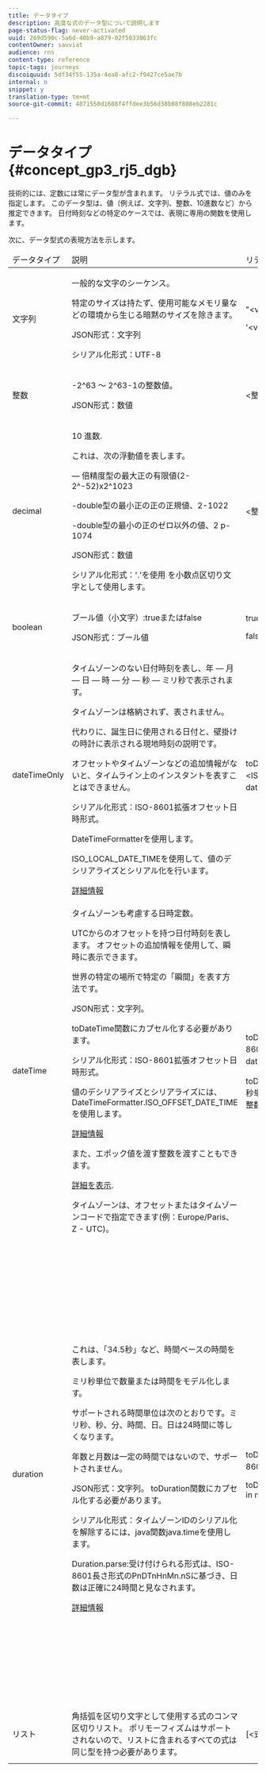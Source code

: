 ```yaml
---
title: データタイプ
description: 高度な式のデータ型について説明します
page-status-flag: never-activated
uuid: 269d590c-5a6d-40b9-a879-02f5033863fc
contentOwner: sauviat
audience: rns
content-type: reference
topic-tags: journeys
discoiquuid: 5df34f55-135a-4ea8-afc2-f9427ce5ae7b
internal: n
snippet: y
translation-type: tm+mt
source-git-commit: 4871550d1608f4ffdee3b56d38b08f808eb2281c

---
```



# データタイプ {#concept_gp3_rj5_dgb}

技術的には、定数には常にデータ型が含まれます。 リテラル式では、値のみを指定します。 このデータ型は、値（例えば、文字列、整数、10進数など）から推定できます。 日付時刻などの特定のケースでは、表現に専用の関数を使用します。

次に、データ型式の表現方法を示します。

<table>
    <thead>
        <tr>
        <td>データタイプ</td>
        <td>説明</td>
        <td>リテラル表現</td>
        <td>例</td>
        </tr>
    </thead>
    <tbody>
    <tr>
        <td>文字列</td>
        <td><p>一般的な文字のシーケンス。</p><p>特定のサイズは持たず、使用可能なメモリ量などの環境から生じる暗黙のサイズを除きます。</p><p>JSON形式：文字列</p><p>シリアル化形式：UTF-8</p></td>
        <td><p>"&lt;value&gt;"</p><p>'&lt;value&gt;'</p></td>
        <td><p><pre>"hello world"</pre></p><p><pre>'hello world'</pre></p></td>
    </tr>
    <tr>
        <td>整数</td>
        <td><p>-2^63 ～ 2^63-1の整数値。</p><p>JSON形式：数値</p></td>
        <td>&lt;整数値&gt;</td>
        <td><p><pre>42</pre></p></td>
    </tr>
    <tr>
        <td>decimal</td>
        <td><p>10 進数.</p><p>これは、次の浮動値を表します。</p>
        <p> — 倍精度型の最大正の有限値(2-2^-52)x2^1023</p>
        <p> -double型の最小正の正の正規値、2-1022</p>
        <p> -double型の最小の正のゼロ以外の値、2 p-1074</p><p>JSON形式：数値</p><p>シリアル化形式：'.'を使用 を小数点区切り文字として使用します。</p></td>
        <td>&lt;整数値&gt;。&lt;整数値&gt;</td>
        <td><p><pre>3.14</pre></p></td>
    </tr>
    <tr>
        <td>boolean</td>
        <td><p>ブール値（小文字）:trueまたはfalse</p><p>JSON形式：ブール値</p></td>
        <td><p>true</p><p>false</p></td>
        <td><p><pre>true</pre></p></td>
    </tr>
    <tr>
        <td>dateTimeOnly</td>
        <td><p>タイムゾーンのない日付時刻を表し、年 — 月 — 日 — 時 — 分 — 秒 — ミリ秒で表示されます。</p><p>タイムゾーンは格納されず、表されません。</p><p>代わりに、誕生日に使用される日付と、壁掛けの時計に表示される現地時刻の説明です。</p><p>オフセットやタイムゾーンなどの追加情報がないと、タイムライン上のインスタントを表すことはできません。</p><p>シリアル化形式：ISO-8601拡張オフセット日時形式。</p><p>DateTimeFormatterを使用します。</p><p>ISO_LOCAL_DATE_TIMEを使用して、値のデシリアライズとシリアル化を行います。</p> <a href="https://docs.oracle.com/javase/8/docs/api/java/time/format/DateTimeFormatter.html#ISO_LOCAL_DATE_TIME">詳細情報</a></td>
        <td><p>toDateTimeOnly（"&lt;ISO-8601形式でのdateTimeOnly&gt;"）</p></td>
        <td></td>
    </tr>
    <tr>
        <td>dateTime</td>
        <td><p>タイムゾーンも考慮する日時定数。</p><p>UTCからのオフセットを持つ日付時刻を表します。 オフセットの追加情報を使用して、瞬時に表示できます。 </p><p>世界の特定の場所で特定の「瞬間」を表す方法です。</p><p>JSON形式：文字列。</p><p> toDateTime関数にカプセル化する必要があります。</p><p>
        シリアル化形式：ISO-8601拡張オフセット日時形式。</p><p> 値のデシリアライズとシリアライズには、DateTimeFormatter.ISO_OFFSET_DATE_TIMEを使用します。</p> <a href="https://docs.oracle.com/javase/8/docs/api/java/time/format/DateTimeFormatter.html#ISO_OFFSET_DATE_TIME">詳細情報</a> 
        <p>また、エポック値を渡す整数を渡すこともできます。</p> <a href="https://www.epochconverter.com/">詳細を表示</a>.</p>
        <p>タイムゾーンは、オフセットまたはタイムゾーンコードで指定できます(例：Europe/Paris、Z - UTC)。</p></td>
        <td><p>toDateTime（"&lt;ISO-8601形式のdateTime&gt;"）</p>
        <p>toDateTime（&lt;ミリ秒単位のエポックの整数値&gt;）</p></td>
        <td><p><pre>toDateTime("1977-04-22T06:00:00Z")</pre></p><p><pre>toDateTime</pre></p><p><pre>("2011-12-03T15:15:30Z")</pre></p><p><pre>toDateTime</pre></p><p><pre>("2011-12-03T15:15:30.123Z")</pre></p><p><pre>toDateTime</pre></p><p><pre>("2011-12-03T15:15:30.123+02:00")</pre></p>
        <p><pre>toDateTime</pre></p><p><pre>("2011-12-03T15:15:30.123-00:20")</pre></p><p><pre>toDateTime(1560762190189)</pre></p></td>
    </tr>
    <tr>
        <td>duration</td>
        <td><p>これは、「34.5秒」など、時間ベースの時間を表します。</p><p> ミリ秒単位で数量または時間をモデル化します。</p><p>サポートされる時間単位は次のとおりです。ミリ秒、秒、分、時間、日。日は24時間に等しくなります。</p><p> 年数と月数は一定の時間ではないので、サポートされません。</p><p>JSON形式：文字列。 toDuration関数にカプセル化する必要があります。</p><p>シリアル化形式：タイムゾーンIDのシリアル化を解除するには、java関数java.timeを使用します。</p><p>Duration.parse:受け付けられる形式は、ISO-8601長さ形式のPnDTnHnMn.nSに基づき、日数は正確に24時間と見なされます。</p><a href="https://docs.oracle.com/javase/8/docs/api/java/time/Duration.html#parse-java.lang.CharSequence-">詳細情報</a></td>
        <td><p>toDuration（"&lt;ISO-8601形式の長さ&gt;"）</p><p>toDuration(&lt;duration in milliseconds&gt;)</p></td>
        <td><p><pre>toDuration("PT5S") // 5秒</pre></p>
        <p><pre>toDuration(500) // </pre></p>
        <p><pre>500ms</pre></p>
        <p><pre>toDuration("PT20.345S") </pre></p>
        <p><pre> — 解析は「20.345秒」</pre></p>
        <p><pre>toDuration("PT15M") </pre></p>
        <p><pre>  — 解析は「15分」として行われます。</pre></p>
        <p><pre>（1分は60秒）</pre></p>
        <p><pre>toDuration("PT10H") </pre></p>
        <p><pre> — 解析は「10時間」と呼ばれます。</pre></p>
        <p><pre>（時間は3600秒）</pre></p>
        <p><pre>toDuration("P2D") </pre></p>
        <p><pre> — 解析は「2日間」と呼ばれます。</pre></p>
        <p><pre>(日が </pre></p>
        <p><pre>24時間または86400秒)</pre></p>
        <p><pre>toDuration("P2DT3H4M") </pre></p>
        <p><pre> — 解散</pre></p>
        <p><pre>「2日3時間4分」</pre></p>
        <p><pre>toDuration("P-6H3M") </pre></p>
        <p><pre> — 解散</pre></p>
        <p><pre>"-6時間+3分"</pre></p>
        <p><pre>toDuration("-P6H3M") </pre></p>
        <p><pre> — 解散</pre></p>
        <p><pre>"-6時間 —3分"</pre></p>
        <p><pre>toDuration("-P-6H+3M") </pre></p>
        <p><pre> — 解散</pre></p>
        <p><pre>"+6時間 —3分"</pre></p></td>
    </tr>
    <tr>
        <td>リスト</td>
        <td>角括弧を区切り文字として使用する式のコンマ区切りリスト。 ポリモーフィズムはサポートされないので、リストに含まれるすべての式は同じ型を持つ必要があります。</td>
        <td>[&lt;式&gt;, &lt;式&gt;, ...]</td>
        <td><p><pre>["値1","値2"]</pre></p><p><pre>[3,5]</pre></p><p><pre>[toDuration(500),toDuration(800)]</pre></p></td>
    </tr>
    </tbody>
</table>
